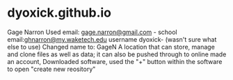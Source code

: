 # dyoxick.github.io
Gage Narron Used email: gage.narron@gmail.com - school email:ghnarron@my.waketech.edu
username dyoxick- (wasn't sure what else to use) Changed name to: GageN
A location that can store, manage and clone files as well as data; it can also be pushed through to online
made an account, Downloaded software, used the "+" button within the software to open "create new reository" 